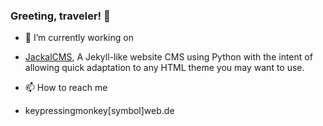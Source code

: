 ### Greeting, traveler! 👋


- 🔭 I’m currently working on
 - [JackalCMS](https://github.com/keypressingmonkey/JackalCMS), A Jekyll-like website CMS using Python with the intent of allowing quick adaptation to any HTML theme you may want to use.

- 📫 How to reach me
 - keypressingmonkey[symbol]web.de

<!--
**keypressingmonkey/keypressingmonkey** is a ✨ _special_ ✨ repository because its `README.md` (this file) appears on your GitHub profile.

Here are some ideas to get you started:

- 🔭 I’m currently working on ...
- 🌱 I’m currently learning ...
- 👯 I’m looking to collaborate on ...
- 🤔 I’m looking for help with ...
- 💬 Ask me about ...
- 📫 How to reach me: ...
- 😄 Pronouns: ...
- ⚡ Fun fact: ...
-->
